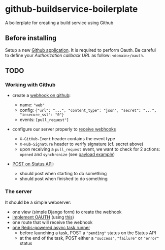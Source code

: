 # github-buildservice-boilerplate
A boilerplate for creating a build service using Github

## Before installing

Setup a new [Github application](https://github.com/settings/applications/new). It is required to perform
Oauth. Be careful to define your _Authorization callback URL_ as follow: `<domain>/oauth`.


## TODO

### Working with Github

- create a [webhook on github](https://developer.github.com/v3/repos/hooks/#create-a-hook):
  - name: `"web"`
  - config: `{"url": "...", "content_type": "json", "secret": "...", "insecure_ssl": "0"}`
  - events: `[pull_request"]`

- configure our server properly to [receive webhooks](https://developer.github.com/v3/repos/hooks/#receiving-webhooks)
  - `X-GitHub-Event` header contains the event type
  - `X-Hub-Signature` header to verify signature (cf. secret above)
  - upon receiving a `pull_request` event, we want to check for 2 actions: `opened` and `synchronize` (see [payload example](https://developer.github.com/v3/activity/events/types/#webhook-payload-example-13))

- [POST on Status API](https://developer.github.com/v3/repos/statuses/#create-a-status):
  - should post when starting to do something
  - should post when finished to do something

### The server

It should be a simple webserver:
- one view (simple Django form) to create the webhook
- [implement OAUTH](https://developer.github.com/v3/oauth/#web-application-flow) (using [this](https://requests-oauthlib.readthedocs.org/en/latest/examples/real_world_example.html#web-app-example-of-oauth-2-web-application-flow))
- one route that will receive the webhook
- [one Redis-powered async task runner](https://github.com/nvie/rq)
  - before launching a task, POST a `"pending"` status on the Status API
  - at the end of the task, POST either a `"success"`, `"failure"` or `"error"` status
